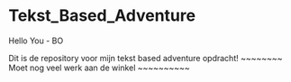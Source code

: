 # Tekst_Based_Adventure
Hello You - BO

Dit is de repository voor mijn tekst based adventure opdracht!
    ~~~~~~~~ Moet nog veel werk aan de winkel ~~~~~~~~~~
